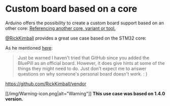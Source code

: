 # Custom board based on a core

Arduino offers the possibility to create a custom board support based on an other core:
[Referencing another core, variant or tool.](https://github.com/arduino/Arduino/wiki/Arduino-IDE-1.5-3rd-party-Hardware-specification#referencing-another-core-variant-or-tool)

[@RickKimball](https://github.com/RickKimball) provides a great use case based on the STM32 core:

As he mentioned [here](https://github.com/stm32duino/Arduino_Core_STM32/issues/67#issuecomment-504711764):
 
> Just be warned I haven't tried that GitHub since you added the BluePill as an official board. However, it does give hints at some of the things they might need to do. Just don't expect me to answer questions on why someone's personal board doesn't work. : )

https://github.com/RickKimball/vendor

[[/img/Warning-icon.png|alt="Warning"]] **This use case was based on 1.4.0 version.**
